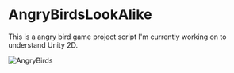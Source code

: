 # AngryBirdsLookAlike
This is a angry bird game project script I'm currently working on to understand Unity 2D.

![AngryBirds](https://user-images.githubusercontent.com/41302444/102712956-d3929b80-42d5-11eb-9001-35f5e4d87631.gif)
